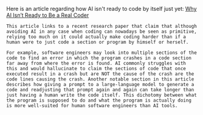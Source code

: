 Here is an article regarding how AI isn't ready to code by itself just yet: 
[Why AI Isn’t Ready to Be a Real Coder](https://spectrum.ieee.org/ai-for-coding)

    This article links to a recent research paper that claim that although avoiding AI in any case when coding can nowadays be seen as primitive, relying too much on it could actually make coding harder than if a human were to just code a section or program by himself or herself.

    For example, software engineers may look into multiple sections of the code to find an error in which the program crashes in a code section far away from where the error is found. AI commonly struggles with this and would hallucinate to claim the sections of code that once executed result in a crash but are NOT the cause of the crash are the code lines causing the crash. Another notable section in this article describes how giving a prompt to a large-language model to generate a code and readjusting that prompt again and again can take longer than just having a human write the code itself. This dichotomy between what the program is supposed to do and what the program is actually doing is more well-suited for human software engineers than AI tools.